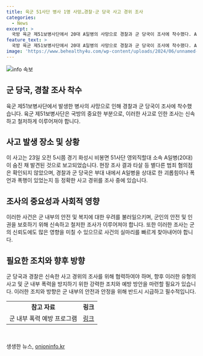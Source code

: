 ```yaml
---
title: 육군 51사단 병사 1명 사망…경찰·군 당국 사고 경위 조사
categories:
  - News
excerpt: >
  국방 육군 제51보병사단에서 20대 A일병의 사망으로 경찰과 군 당국이 조사에 착수했다. A일병은 화성시 비봉면에서 발견되었으며 타살 등의 범죄 혐의는 없는 것으로 확인됐다. 경찰과 군 당국은 A일병을 상대로 한 괴롭힘과 폭행 가능성 등을 조사 중이다. 사망 원인과 정확한 사건 경위에 대한 조사가 진행 중이다.
feature_text: >
  국방 육군 제51보병사단에서 20대 A일병의 사망으로 경찰과 군 당국이 조사에 착수했다. A일병은 화성시 비봉면에서 발견되었으며 타살 등의 범죄 혐의는 없는 것으로 확인됐다. 경찰과 군 당국은 A일병을 상대로 한 괴롭힘과 폭행 가능성 등을 조사 중이다. 사망 원인과 정확한 사건 경위에 대한 조사가 진행 중이다.
image: 'https://www.behealthy4u.com/wp-content/uploads/2024/06/unnamed-file.png'
---
```


<p><img src="https://www.behealthy4u.com/wp-content/uploads/2024/06/unnamed-file.png" alt="info 속보" /></p>

<h2 data-ke-size="size26">군 당국, 경찰 조사 착수</h2>

<p data-ke-size="size16">육군 제51보병사단에서 발생한 병사의 사망으로 인해 경찰과 군 당국이 조사에 착수했습니다. 육군 제51보병사단은 국방의 중요한 부분으로, 이러한 사고로 인한 조사는 신속하고 철저하게 이루어져야 합니다.</p>

<h2 data-ke-size="size26">사고 발생 장소 및 상황</h2>

<p data-ke-size="size16">이 사고는 23일 오전 5시쯤 경기 화성시 비봉면 51사단 영외직할대 소속 A일병(20대)이 숨진 채 발견된 것으로 보고되었습니다. 현장 조사 결과 타살 등 별다른 범죄 혐의점은 확인되지 않았으며, 경찰과 군 당국은 부대 내에서 A일병을 상대로 한 괴롭힘이나 폭언과 폭행이 있었는지 등 정확한 사고 경위를 조사 중에 있습니다.</p>

<h2 data-ke-size="size26">조사의 중요성과 사회적 영향</h2>

<p data-ke-size="size16">이러한 사건은 군 내부의 안전 및 복지에 대한 우려를 불러일으키며, 군인의 안전 및 인권을 보호하기 위해 신속하고 철저한 조사가 이루어져야 합니다. 또한 이러한 조사는 군의 신뢰도에도 많은 영향을 미칠 수 있으므로 사건의 실마리를 빠르게 찾아내어야 합니다.</p>

<h2 data-ke-size="size26">필요한 조치와 향후 방향</h2>

<p data-ke-size="size16">군 당국과 경찰은 신속한 사고 경위의 조사를 위해 협력하여야 하며, 향후 이러한 유형의 사고 및 군 내부 폭력을 방지하기 위한 강력한 조치와 예방 방안을 마련할 필요가 있습니다. 이러한 조치와 방향은 군 내부의 안전과 안정을 위해 반드시 시급하고 필수적입니다.</p>

<table>
  <tr>
    <td style="text-align: center; height: 17px;"><b>참고 자료</b></td>
    <td style="text-align: center; height: 17px;"><b>링크</b></td>
  </tr>
  <tr>
    <td style="text-align: center; height: 17px;">군 내부 폭력 예방 프로그램</td>
    <td style="text-align: center; height: 17px;"><a href="https://www.examplelink.com">링크</a></td>
  </tr>
</table>

<p data-ke-size="size16">&nbsp;</p>
생생한 뉴스, <a href="https://onioninfo.kr" rel="dofollow">onioninfo.kr</a>


